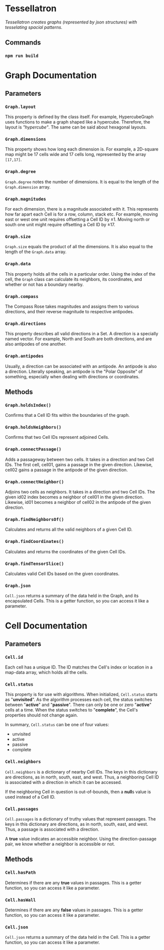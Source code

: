 # Tessellatron
*Tessellatron creates graphs (represented by json structures) with tesselating spacial patterns.*

## Commands
### `npm run build`

# Graph Documentation
## Parameters
### `Graph.layout`
This property is defined by the class itself.
For example, HypercubeGraph uses functions to make a graph shaped like a hypercube.
Therefore, the layout is *"hypercube"*.
The same can be said about hexagonal layouts.

### `Graph.dimensions`
This property shows how long each dimension is.
For example, a 2D-square map might be 17 cells wide and 17 cells long, represented by the array `[17,17]`.

### `Graph.degree`
`Graph.degree` notes the number of dimensions.
It is equal to the length of the `Graph.dimension` array.

### `Graph.magnitudes`
For each dimension, there is a magnitude associated with it.
This represents how far apart each Cell is for a row, column, stack etc.
For example, moving east or west one unit requires offsetting a Cell ID by ±1.
Moving north or south one unit might require offsetting a Cell ID by ±17.

### `Graph.size`
`Graph.size` equals the product of all the dimensions.
It is also equal to the length of the `Graph.data` array.

### `Graph.data`
This property holds all the cells in a particular order.
Using the index of the cell, the `Graph` class can calculate its neighbors,
its coordinates, and whether or not has a boundary nearby.

### `Graph.compass`
The Compass Rose takes magnitudes and assigns them to various directions, and their reverse magnitude to respective antipodes.
<!-- This description is in need of help! -->

### `Graph.directions`
This property describes all valid directions in a Set.
A direction is a specially named vector.
For example, North and South are both directions, and are also antipodes of one another.

### `Graph.antipodes`
Usually, a direction can be associated with an antipode.
An antipode is also a direction.
Literally speaking, an antipode is the "Polar Opposite" of something, especially when dealing with directions or coordinates.

## Methods
### `Graph.holdsIndex()`
Confirms that a Cell ID fits within the boundaries of the graph.

### `Graph.holdsNeighbors()`
Confirms that two Cell IDs represent adjoined Cells.

### `Graph.connectPassage()`
Adds a passageway between two cells.
It takes in a direction and two Cell IDs.
The first cell, cell01, gains a passage in the given direction.
Likewise, cell02 gains a passage in the antipode of the given direction.

### `Graph.connectNeighbor()`
Adjoins two cells as neighbors.
It takes in a direction and two Cell IDs.
The given id02 index becomes a neighbor of cell01 in the given direction.
Likewise, id01 becomes a neighbor of cell02 in the antipode of the given direction.

### `Graph.findNeighborsOf()`
Calculates and returns all the valid neighbors of a given Cell ID.

### `Graph.findCoordinates()`
Calculates and returns the coordinates of the given Cell IDs.

### `Graph.findTensorSlice()`
Calculates valid Cell IDs based on the given coordinates.

### `Graph.json`
`Cell.json` returns a summary of the data held in the Graph, and its encapsulated Cells.
This is a getter function, so you can access it like a parameter.

# Cell Documentation
## Parameters
### `Cell.id`
Each cell has a unique ID.
The ID matches the Cell's index or location in a map-data array, which holds all the cells.

### `Cell.status`
This property is for use with algorithms.
When initialized, `Cell.status` starts as "**unvisited**".
As the algorithm processes each cell, the status switches between "**active**" and "**passive**".
There can only be one or zero "**active**" cells at a time.
When the status switches to "**complete**", the Cell's properties should not change again.

In summary, `Cell.status` can be one of four values:
- unvisited
- active
- passive
- complete

### `Cell.neighbors`
`Cell.neighbors` is a dictionary of nearby Cell IDs.
The keys in this dictionary are directions, as in north, south, east, and west.
Thus, a neighboring Cell ID is associated with a direction in which it can be accessed.

If the neighboring Cell in question is out-of-bounds, then a **null**s value is used instead of a Cell ID.

### `Cell.passages`
`Cell.passages` is a dictionary of truthy values that represent passages.
The keys in this dictionary are directions, as in north, south, east, and west.
Thus, a passage is associated with a direction.

A **true** value indicates an accessible neighbor.
Using the direction-passage pair, we know whether a neighbor is accessible or not.

## Methods
### `Cell.hasPath`
Determines if there are any **true** values in passages.
This is a getter function, so you can access it like a parameter.

### `Cell.hasWall`
Determines if there are any **false** values in passages.
This is a getter function, so you can access it like a parameter.

### `Cell.json`
`Cell.json` returns a summary of the data held in the Cell.
This is a getter function, so you can access it like a parameter.
